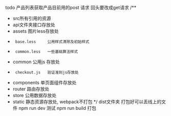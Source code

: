 todo  产品列表获取产品目前用的post 请求  回头要改成get请求
/**
 *  src所有引用的资源
 *    api文件夹接口存放处
 *    assets 图片less存放处
 *      base.less     公用样式清除及初始样式
 *      common.less   一些基础算法样式
 *    common 公用js 存放处
 *      checkout.js   验证准则js存放处
 *    components 单页面组件存放处
 *    router  路由存放处
 *    store  公用数据存放处
 *  static 静态资源存放处, webpack不打包
 */
  dist文件夹 打包好可以丢线上的文件
  npm run dev  测试
  npm run build 打包
